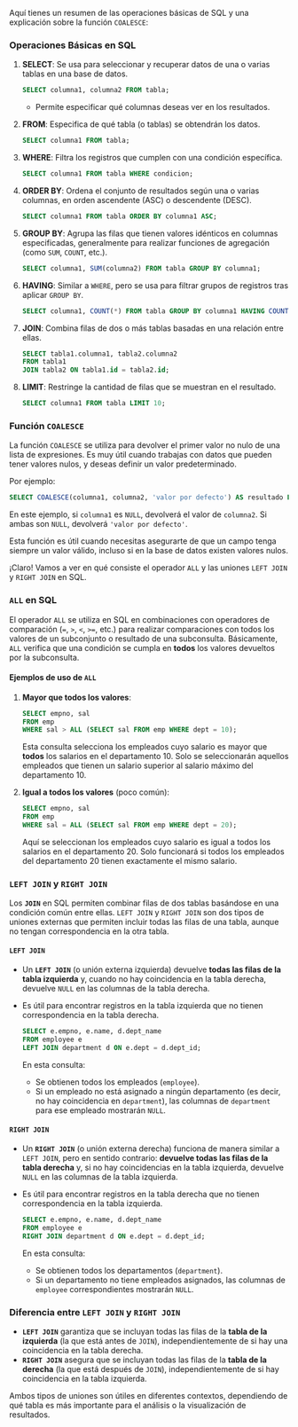 Aquí tienes un resumen de las operaciones básicas de SQL y una explicación sobre la función `COALESCE`:

### Operaciones Básicas en SQL

1. **SELECT**: Se usa para seleccionar y recuperar datos de una o varias tablas en una base de datos.
   ```sql
   SELECT columna1, columna2 FROM tabla;
   ```
   - Permite especificar qué columnas deseas ver en los resultados.
   
2. **FROM**: Especifica de qué tabla (o tablas) se obtendrán los datos.
   ```sql
   SELECT columna1 FROM tabla;
   ```

3. **WHERE**: Filtra los registros que cumplen con una condición específica.
   ```sql
   SELECT columna1 FROM tabla WHERE condicion;
   ```

4. **ORDER BY**: Ordena el conjunto de resultados según una o varias columnas, en orden ascendente (ASC) o descendente (DESC).
   ```sql
   SELECT columna1 FROM tabla ORDER BY columna1 ASC;
   ```

5. **GROUP BY**: Agrupa las filas que tienen valores idénticos en columnas especificadas, generalmente para realizar funciones de agregación (como `SUM`, `COUNT`, etc.).
   ```sql
   SELECT columna1, SUM(columna2) FROM tabla GROUP BY columna1;
   ```

6. **HAVING**: Similar a `WHERE`, pero se usa para filtrar grupos de registros tras aplicar `GROUP BY`.
   ```sql
   SELECT columna1, COUNT(*) FROM tabla GROUP BY columna1 HAVING COUNT(*) > 1;
   ```

7. **JOIN**: Combina filas de dos o más tablas basadas en una relación entre ellas.
   ```sql
   SELECT tabla1.columna1, tabla2.columna2 
   FROM tabla1 
   JOIN tabla2 ON tabla1.id = tabla2.id;
   ```

8. **LIMIT**: Restringe la cantidad de filas que se muestran en el resultado.
   ```sql
   SELECT columna1 FROM tabla LIMIT 10;
   ```

### Función `COALESCE`

La función `COALESCE` se utiliza para devolver el primer valor no nulo de una lista de expresiones. Es muy útil cuando trabajas con datos que pueden tener valores nulos, y deseas definir un valor predeterminado.

Por ejemplo:
```sql
SELECT COALESCE(columna1, columna2, 'valor por defecto') AS resultado FROM tabla;
```

En este ejemplo, si `columna1` es `NULL`, devolverá el valor de `columna2`. Si ambas son `NULL`, devolverá `'valor por defecto'`. 

Esta función es útil cuando necesitas asegurarte de que un campo tenga siempre un valor válido, incluso si en la base de datos existen valores nulos.


¡Claro! Vamos a ver en qué consiste el operador `ALL` y las uniones `LEFT JOIN` y `RIGHT JOIN` en SQL.

### `ALL` en SQL

El operador `ALL` se utiliza en SQL en combinaciones con operadores de comparación (`=`, `>`, `<`, `>=`, etc.) para realizar comparaciones con todos los valores de un subconjunto o resultado de una subconsulta. Básicamente, `ALL` verifica que una condición se cumpla en **todos** los valores devueltos por la subconsulta.

#### Ejemplos de uso de `ALL`

1. **Mayor que todos los valores**:

   ```sql
   SELECT empno, sal
   FROM emp
   WHERE sal > ALL (SELECT sal FROM emp WHERE dept = 10);
   ```
   
   Esta consulta selecciona los empleados cuyo salario es mayor que **todos** los salarios en el departamento 10. Solo se seleccionarán aquellos empleados que tienen un salario superior al salario máximo del departamento 10.

2. **Igual a todos los valores** (poco común):

   ```sql
   SELECT empno, sal
   FROM emp
   WHERE sal = ALL (SELECT sal FROM emp WHERE dept = 20);
   ```

   Aquí se seleccionan los empleados cuyo salario es igual a todos los salarios en el departamento 20. Solo funcionará si todos los empleados del departamento 20 tienen exactamente el mismo salario.

### `LEFT JOIN` y `RIGHT JOIN`

Los **`JOIN`** en SQL permiten combinar filas de dos tablas basándose en una condición común entre ellas. `LEFT JOIN` y `RIGHT JOIN` son dos tipos de uniones externas que permiten incluir todas las filas de una tabla, aunque no tengan correspondencia en la otra tabla.

#### `LEFT JOIN`

- Un **`LEFT JOIN`** (o unión externa izquierda) devuelve **todas las filas de la tabla izquierda** y, cuando no hay coincidencia en la tabla derecha, devuelve `NULL` en las columnas de la tabla derecha.
- Es útil para encontrar registros en la tabla izquierda que no tienen correspondencia en la tabla derecha.

   ```sql
   SELECT e.empno, e.name, d.dept_name
   FROM employee e
   LEFT JOIN department d ON e.dept = d.dept_id;
   ```

   En esta consulta:
   - Se obtienen todos los empleados (`employee`).
   - Si un empleado no está asignado a ningún departamento (es decir, no hay coincidencia en `department`), las columnas de `department` para ese empleado mostrarán `NULL`.

#### `RIGHT JOIN`

- Un **`RIGHT JOIN`** (o unión externa derecha) funciona de manera similar a `LEFT JOIN`, pero en sentido contrario: **devuelve todas las filas de la tabla derecha** y, si no hay coincidencias en la tabla izquierda, devuelve `NULL` en las columnas de la tabla izquierda.
- Es útil para encontrar registros en la tabla derecha que no tienen correspondencia en la tabla izquierda.

   ```sql
   SELECT e.empno, e.name, d.dept_name
   FROM employee e
   RIGHT JOIN department d ON e.dept = d.dept_id;
   ```

   En esta consulta:
   - Se obtienen todos los departamentos (`department`).
   - Si un departamento no tiene empleados asignados, las columnas de `employee` correspondientes mostrarán `NULL`.

### Diferencia entre `LEFT JOIN` y `RIGHT JOIN`

- **`LEFT JOIN`** garantiza que se incluyan todas las filas de la **tabla de la izquierda** (la que está antes de `JOIN`), independientemente de si hay una coincidencia en la tabla derecha.
- **`RIGHT JOIN`** asegura que se incluyan todas las filas de la **tabla de la derecha** (la que está después de `JOIN`), independientemente de si hay coincidencia en la tabla izquierda.

Ambos tipos de uniones son útiles en diferentes contextos, dependiendo de qué tabla es más importante para el análisis o la visualización de resultados.
